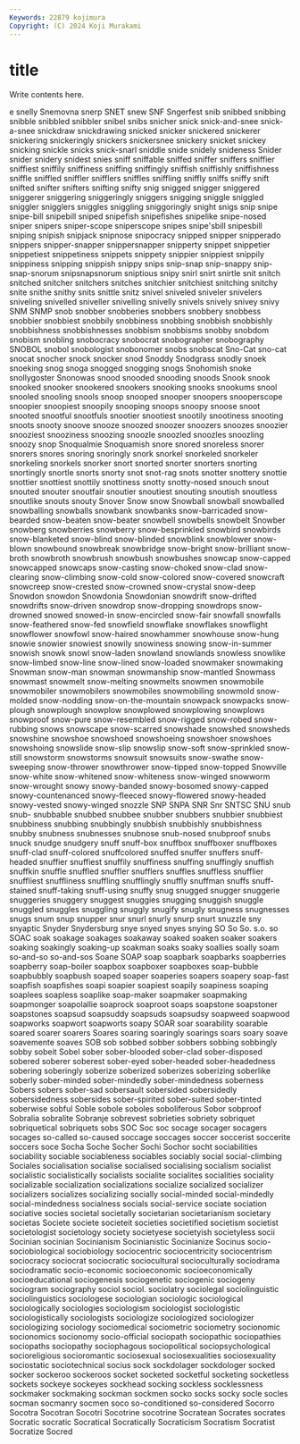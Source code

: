 ```yaml
---
Keywords: 22879 kojimura
Copyright: (C) 2024 Koji Murakami
---
```


# title

Write contents here.



e snelly Snemovna snerp
SNET snew SNF Sngerfest snib snibbed snibbing snibble snibbled snibbler
snibel snibs snicher snick snick-and-snee snick-a-snee snickdraw snickdrawing snicked snicker
snickered snickerer snickering snickeringly snickers snickersnee snickery snicket snickey snicking
snickle snicks snick-snarl sniddle snide snidely snideness Snider snider snidery
snidest snies sniff sniffable sniffed sniffer sniffers sniffier sniffiest sniffily
sniffiness sniffing sniffingly sniffish sniffishly sniffishness sniffle sniffled sniffler snifflers
sniffles sniffling sniffly sniffs sniffy snift snifted snifter snifters snifting
snifty snig snigged snigger sniggered sniggerer sniggering sniggeringly sniggers snigging
sniggle sniggled sniggler snigglers sniggles sniggling sniggoringly snight snigs snip
snipe snipe-bill snipebill sniped snipefish snipefishes snipelike snipe-nosed sniper snipers
sniper-scope sniperscope snipes snipe'sbill snipesbill sniping snipish snipjack snipnose snipocracy
snipped snipper snipperado snippers snipper-snapper snippersnapper snipperty snippet snippetier snippetiest
snippetiness snippets snippety snippier snippiest snippily snippiness snipping snippish snippy
snips snip-snap snip-snappy snip-snap-snorum snipsnapsnorum sniptious snipy snirl snirt snirtle
snit snitch snitched snitcher snitchers snitches snitchier snitchiest snitching snitchy
snite snithe snithy snits snittle snitz snivel sniveled sniveler snivelers
sniveling snivelled sniveller snivelling snivelly snivels snively snivey snivy SNM
SNMP snob snobber snobberies snobbers snobbery snobbess snobbier snobbiest snobbily
snobbiness snobbing snobbish snobbishly snobbishness snobbishnesses snobbism snobbisms snobby snobdom
snobism snobling snobocracy snobocrat snobographer snobography SNOBOL snobol snobologist snobonomer
snobs snobscat Sno-Cat sno-cat snocat snocher snock snocker snod Snoddy
Snodgrass snodly snoek snoeking snog snoga snogged snogging snogs Snohomish
snoke snollygoster Snonowas snood snooded snooding snoods Snook snook snooked
snooker snookered snookers snooking snooks snookums snool snooled snooling snools
snoop snooped snooper snoopers snooperscope snoopier snoopiest snoopily snooping snoops
snoopy snoose snoot snooted snootful snootfuls snootier snootiest snootily snootiness
snooting snoots snooty snoove snooze snoozed snoozer snoozers snoozes snoozier
snooziest snooziness snoozing snoozle snoozled snoozles snoozling snoozy snop Snoqualmie
Snoquamish snore snored snoreless snorer snorers snores snoring snoringly snork
snorkel snorkeled snorkeler snorkeling snorkels snorker snort snorted snorter snorters
snorting snortingly snortle snorts snorty snot snot-rag snots snotter snottery
snottie snottier snottiest snottily snottiness snotty snotty-nosed snouch snout snouted
snouter snoutfair snoutier snoutiest snouting snoutish snoutless snoutlike snouts snouty
Snover Snow snow Snowball snowball snowballed snowballing snowballs snowbank snowbanks
snow-barricaded snow-bearded snow-beaten snow-beater snowbell snowbells snowbelt Snowber snowberg snowberries
snowberry snow-besprinkled snowbird snowbirds snow-blanketed snow-blind snow-blinded snowblink snowblower snow-blown
snowbound snowbreak snowbridge snow-bright snow-brilliant snow-broth snowbroth snowbrush snowbush snowbushes
snowcap snow-capped snowcapped snowcaps snow-casting snow-choked snow-clad snow-clearing snow-climbing snow-cold
snow-colored snow-covered snowcraft snowcreep snow-crested snow-crowned snow-crystal snow-deep Snowdon snowdon
Snowdonia Snowdonian snowdrift snow-drifted snowdrifts snow-driven snowdrop snow-dropping snowdrops snow-drowned
snowed snowed-in snow-encircled snow-fair snowfall snowfalls snow-feathered snow-fed snowfield snowflake
snowflakes snowflight snowflower snowfowl snow-haired snowhammer snowhouse snow-hung snowie snowier
snowiest snowily snowiness snowing snow-in-summer snowish snowk snowl snow-laden snowland
snowlands snowless snowlike snow-limbed snow-line snow-lined snow-loaded snowmaker snowmaking Snowman
snow-man snowman snowmanship snow-mantled Snowmass snowmast snowmelt snow-melting snowmelts snowmen
snowmobile snowmobiler snowmobilers snowmobiles snowmobiling snowmold snow-molded snow-nodding snow-on-the-mountain snowpack
snowpacks snow-plough snowplough snowplow snowplowed snowplowing snowplows snowproof snow-pure snow-resembled
snow-rigged snow-robed snow-rubbing snows snowscape snow-scarred snowshade snowshed snowsheds snowshine
snowshoe snowshoed snowshoeing snowshoer snowshoes snowshoing snowslide snow-slip snowslip snow-soft
snow-sprinkled snow-still snowstorm snowstorms snowsuit snowsuits snow-swathe snow-sweeping snow-thrower snowthrower
snow-tipped snow-topped Snowville snow-white snow-whitened snow-whiteness snow-winged snowworm snow-wrought snowy
snowy-banded snowy-bosomed snowy-capped snowy-countenanced snowy-fleeced snowy-flowered snowy-headed snowy-vested snowy-winged snozzle
SNP SNPA SNR Snr SNTSC SNU snub snub- snubbable snubbed
snubbee snubber snubbers snubbier snubbiest snubbiness snubbing snubbingly snubbish snubbishly
snubbishness snubby snubness snubnesses snubnose snub-nosed snubproof snubs snuck snudge
snudgery snuff snuff-box snuffbox snuffboxer snuffboxes snuff-clad snuff-colored snuffcolored snuffed
snuffer snuffers snuff-headed snuffier snuffiest snuffily snuffiness snuffing snuffingly snuffish
snuffkin snuffle snuffled snuffler snufflers snuffles snuffless snufflier snuffliest snuffliness
snuffling snufflingly snuffly snuffman snuffs snuff-stained snuff-taking snuff-using snuffy snug
snugged snugger snuggerie snuggeries snuggery snuggest snuggies snugging snuggish snuggle
snuggled snuggles snuggling snuggly snugify snugly snugness snugnesses snugs snum
snup snupper snur snurl snurly snurp snurt snuzzle sny snyaptic
Snyder Snydersburg snye snyed snyes snying SO So So. s.o.
so SOAC soak soakage soakages soakaway soaked soaken soaker soakers
soaking soakingly soaking-up soakman soaks soaky soallies soally soam so-and-so
so-and-sos Soane SOAP soap soapbark soapbarks soapberries soapberry soap-boiler soapbox
soapboxer soapboxes soap-bubble soapbubbly soapbush soaped soaper soaperies soapers soapery
soap-fast soapfish soapfishes soapi soapier soapiest soapily soapiness soaping soaplees
soapless soaplike soap-maker soapmaker soapmaking soapmonger soapolallie soaprock soaproot soaps
soapstone soapstoner soapstones soapsud soapsuddy soapsuds soapsudsy soapweed soapwood soapworks
soapwort soapworts soapy SOAR soar soarability soarable soared soarer soarers
Soares soaring soaringly soarings soars soary soave soavemente soaves SOB
sob sobbed sobber sobbers sobbing sobbingly sobby sobeit Sobel sober
sober-blooded sober-clad sober-disposed sobered soberer soberest sober-eyed sober-headed sober-headedness sobering
soberingly soberize soberized soberizes soberizing soberlike soberly sober-minded sober-mindedly sober-mindedness
soberness Sobers sobers sober-sad sobersault sobersided sobersidedly sobersidedness sobersides sober-spirited
sober-suited sober-tinted soberwise sobful Soble sobole soboles soboliferous Sobor sobproof
Sobralia sobralite Sobranje sobrevest sobrieties sobriety sobriquet sobriquetical sobriquets sobs
SOC Soc soc socage socager socagers socages so-called so-caused soccage
soccages soccer soccerist soccerite soccers soce Socha Soche Socher Sochi
Sochor socht sociabilities sociability sociable sociableness sociables sociably social social-climbing
Sociales socialisation socialise socialised socialising socialism socialist socialistic socialistically socialists
socialite socialites socialities sociality socializable socialization socializations socialize socialized socializer
socializers socializes socializing socially social-minded social-mindedly social-mindedness socialness socials social-service
sociate sociation sociative socies societal societally societarian societarianism societary societas
Societe societe societeit societies societified societism societist societologist societology society
societyese societyish societyless socii Socinian socinian Socinianism Socinianistic Socinianize Socinus
socio- sociobiological sociobiology sociocentric sociocentricity sociocentrism sociocracy sociocrat sociocratic sociocultural
socioculturally sociodrama sociodramatic socio-economic socioeconomic socioeconomically socioeducational sociogenesis sociogenetic sociogenic
sociogeny sociogram sociography sociol sociol. sociolatry sociolegal sociolinguistic sociolinguistics sociologese
sociologian sociologic sociological sociologically sociologies sociologism sociologist sociologistic sociologistically sociologists
sociologize sociologized sociologizer sociologizing sociology sociomedical sociometric sociometry socionomic socionomics
socionomy socio-official sociopath sociopathic sociopathies sociopaths sociopathy sociophagous sociopolitical sociopsychological
socioreligious socioromantic sociosexual sociosexualities sociosexuality sociostatic sociotechnical socius sock sockdolager
sockdologer socked socker sockeroo sockeroos socket socketed socketful socketing socketless
sockets sockeye sockeyes sockhead socking sockless socklessness sockmaker sockmaking sockman
sockmen socko socks socky socle socles socman socmanry socmen soco
so-conditioned so-considered Socorro Socotra Socotran Socotri Socotrine socotrine Socratean Socrates
socrates Socratic socratic Socratical Socratically Socraticism Socratism Socratist Socratize Socred
